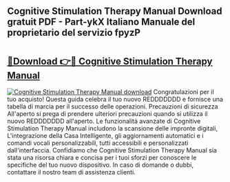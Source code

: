 ## Cognitive Stimulation Therapy Manual Download gratuit PDF - Part-ykX Italiano Manuale del proprietario del servizio fpyzP

# <h2><a href="http://dfexni.blite.top/?on=Cognitive+Stimulation+Therapy+Manual">🔗Download 👉🔴 Cognitive Stimulation Therapy Manual</a></h2>

[![Cognitive Stimulation Therapy Manual download](https://i.imgur.com/lujVjoI.png)](http://dfexni.blite.top/?on=Cognitive+Stimulation+Therapy+Manual)
Congratulazioni per il tuo acquisto! Questa guida celebra il tuo nuovo REDDDDDDD e fornisce una tabella di marcia per il successo delle operazioni. Precauzioni di sicurezza All'aperto si prega di prendere ulteriori precauzioni quando si utilizza il nuovo REDDDDDDD all'aperto. Le funzionalità avanzate di Cognitive Stimulation Therapy Manual includono la scansione delle impronte digitali, L'integrazione della Casa Intelligente, gli aggiornamenti automatici e i comandi vocali personalizzabili, tutti accessibili e personalizzati dall'interfaccia. Confidiamo che Cognitive Stimulation Therapy Manual sia stata una risorsa chiara e concisa per i tuoi sforzi per conoscere le specifiche del tuo nuovo dispositivo. In caso di domande o dubbi, contattare il nostro team di assistenza clienti.
